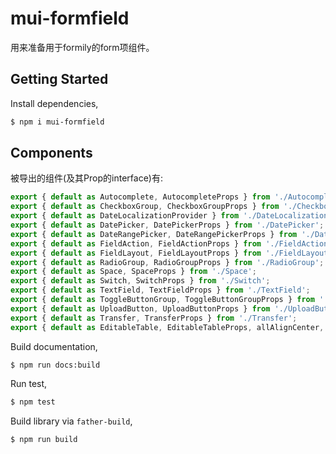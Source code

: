 <!--
 * @Description: 
 * @Author: 柳涤尘 https://www.iimm.ink
 * @LastEditors: 柳涤尘 liudichen@foxmail.com
 * @Date: 2022-04-14 11:01:55
 * @LastEditTime: 2022-04-30 13:48:20
-->
# mui-formfield

用来准备用于formily的form项组件。

## Getting Started

Install dependencies,

```bash
$ npm i mui-formfield
```


## Components
被导出的组件(及其Prop的interface)有:

```javascript
export { default as Autocomplete, AutocompleteProps } from './Autocomplete';
export { default as CheckboxGroup, CheckboxGroupProps } from './CheckboxGroup';
export { default as DateLocalizationProvider } from './DateLocalizationProvider';
export { default as DatePicker, DatePickerProps } from './DatePicker';
export { default as DateRangePicker, DateRangePickerProps } from './DateRangePicker';
export { default as FieldAction, FieldActionProps } from './FieldAction';
export { default as FieldLayout, FieldLayoutProps } from './FieldLayout';
export { default as RadioGroup, RadioGroupProps } from './RadioGroup';
export { default as Space, SpaceProps } from './Space';
export { default as Switch, SwitchProps } from './Switch';
export { default as TextField, TextFieldProps } from './TextField';
export { default as ToggleButtonGroup, ToggleButtonGroupProps } from './ToggleButtonGroup';
export { default as UploadButton, UploadButtonProps } from './UploadButton';
export { default as Transfer, TransferProps } from './Transfer';
export { default as EditableTable, EditableTableProps, allAlignCenter, GridToolbar, EditModalProps, DeleteConfirmDialogProps } from './EditableTable';

```

Build documentation,

```bash
$ npm run docs:build
```

Run test,

```bash
$ npm test
```

Build library via `father-build`,

```bash
$ npm run build
```
